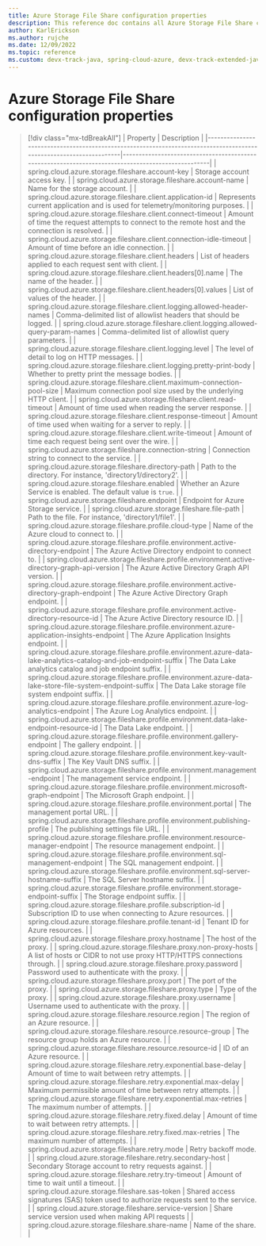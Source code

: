 ```yaml
---
title: Azure Storage File Share configuration properties
description: This reference doc contains all Azure Storage File Share configuration properties.
author: KarlErickson
ms.author: rujche
ms.date: 12/09/2022
ms.topic: reference
ms.custom: devx-track-java, spring-cloud-azure, devx-track-extended-java
---
```


# Azure Storage File Share configuration properties

> [!div class="mx-tdBreakAll"]
> | Property                                                                                                           | Description                                                                                       |
> |--------------------------------------------------------------------------------------------------------------------|---------------------------------------------------------------------------------------------------|
> | spring.cloud.azure.storage.fileshare.account-key                                                                   | Storage account access key.                                                                       |
> | spring.cloud.azure.storage.fileshare.account-name                                                                  | Name for the storage account.                                                                     |
> | spring.cloud.azure.storage.fileshare.client.application-id                                                         | Represents current application and is used for telemetry/monitoring purposes.                     |
> | spring.cloud.azure.storage.fileshare.client.connect-timeout                                                        | Amount of time the request attempts to connect to the remote host and the connection is resolved. |
> | spring.cloud.azure.storage.fileshare.client.connection-idle-timeout                                                | Amount of time before an idle connection.                                                         |
> | spring.cloud.azure.storage.fileshare.client.headers                                                                | List of headers applied to each request sent with client.                                         |
> | spring.cloud.azure.storage.fileshare.client.headers[0].name                                                        | The name of the header.                                                                           |
> | spring.cloud.azure.storage.fileshare.client.headers[0].values                                                      | List of values of the header.                                                                     |
> | spring.cloud.azure.storage.fileshare.client.logging.allowed-header-names                                           | Comma-delimited list of allowlist headers that should be logged.                                  |
> | spring.cloud.azure.storage.fileshare.client.logging.allowed-query-param-names                                      | Comma-delimited list of allowlist query parameters.                                               |
> | spring.cloud.azure.storage.fileshare.client.logging.level                                                          | The level of detail to log on HTTP messages.                                                      |
> | spring.cloud.azure.storage.fileshare.client.logging.pretty-print-body                                              | Whether to pretty print the message bodies.                                                       |
> | spring.cloud.azure.storage.fileshare.client.maximum-connection-pool-size                                           | Maximum connection pool size used by the underlying HTTP client.                                  |
> | spring.cloud.azure.storage.fileshare.client.read-timeout                                                           | Amount of time used when reading the server response.                                             |
> | spring.cloud.azure.storage.fileshare.client.response-timeout                                                       | Amount of time used when waiting for a server to reply.                                           |
> | spring.cloud.azure.storage.fileshare.client.write-timeout                                                          | Amount of time each request being sent over the wire.                                             |
> | spring.cloud.azure.storage.fileshare.connection-string                                                             | Connection string to connect to the service.                                                      |
> | spring.cloud.azure.storage.fileshare.directory-path                                                                | Path to the directory. For instance, 'directory1/directory2'.                                     |
> | spring.cloud.azure.storage.fileshare.enabled                                                                       | Whether an Azure Service is enabled. The default value is `true`.                                 |
> | spring.cloud.azure.storage.fileshare.endpoint                                                                      | Endpoint for Azure Storage service.                                                               |
> | spring.cloud.azure.storage.fileshare.file-path                                                                     | Path to the file. For instance, 'directory1/file1'.                                               |
> | spring.cloud.azure.storage.fileshare.profile.cloud-type                                                            | Name of the Azure cloud to connect to.                                                            |
> | spring.cloud.azure.storage.fileshare.profile.environment.active-directory-endpoint                                 | The Azure Active Directory endpoint to connect to.                                                |
> | spring.cloud.azure.storage.fileshare.profile.environment.active-directory-graph-api-version                        | The Azure Active Directory Graph API version.                                                     |
> | spring.cloud.azure.storage.fileshare.profile.environment.active-directory-graph-endpoint                           | The Azure Active Directory Graph endpoint.                                                        |
> | spring.cloud.azure.storage.fileshare.profile.environment.active-directory-resource-id                              | The Azure Active Directory resource ID.                                                           |
> | spring.cloud.azure.storage.fileshare.profile.environment.azure-application-insights-endpoint                       | The Azure Application Insights endpoint.                                                          |
> | spring.cloud.azure.storage.fileshare.profile.environment.azure-data-lake-analytics-catalog-and-job-endpoint-suffix | The Data Lake analytics catalog and job endpoint suffix.                                          |
> | spring.cloud.azure.storage.fileshare.profile.environment.azure-data-lake-store-file-system-endpoint-suffix         | The Data Lake storage file system endpoint suffix.                                                |
> | spring.cloud.azure.storage.fileshare.profile.environment.azure-log-analytics-endpoint                              | The Azure Log Analytics endpoint.                                                                 |
> | spring.cloud.azure.storage.fileshare.profile.environment.data-lake-endpoint-resource-id                            | The Data Lake endpoint.                                                                           |
> | spring.cloud.azure.storage.fileshare.profile.environment.gallery-endpoint                                          | The gallery endpoint.                                                                             |
> | spring.cloud.azure.storage.fileshare.profile.environment.key-vault-dns-suffix                                      | The Key Vault DNS suffix.                                                                         |
> | spring.cloud.azure.storage.fileshare.profile.environment.management-endpoint                                       | The management service endpoint.                                                                  |
> | spring.cloud.azure.storage.fileshare.profile.environment.microsoft-graph-endpoint                                  | The Microsoft Graph endpoint.                                                                     |
> | spring.cloud.azure.storage.fileshare.profile.environment.portal                                                    | The management portal URL.                                                                        |
> | spring.cloud.azure.storage.fileshare.profile.environment.publishing-profile                                        | The publishing settings file URL.                                                                 |
> | spring.cloud.azure.storage.fileshare.profile.environment.resource-manager-endpoint                                 | The resource management endpoint.                                                                 |
> | spring.cloud.azure.storage.fileshare.profile.environment.sql-management-endpoint                                   | The SQL management endpoint.                                                                      |
> | spring.cloud.azure.storage.fileshare.profile.environment.sql-server-hostname-suffix                                | The SQL Server hostname suffix.                                                                   |
> | spring.cloud.azure.storage.fileshare.profile.environment.storage-endpoint-suffix                                   | The Storage endpoint suffix.                                                                      |
> | spring.cloud.azure.storage.fileshare.profile.subscription-id                                                       | Subscription ID to use when connecting to Azure resources.                                        |
> | spring.cloud.azure.storage.fileshare.profile.tenant-id                                                             | Tenant ID for Azure resources.                                                                    |
> | spring.cloud.azure.storage.fileshare.proxy.hostname                                                                | The host of the proxy.                                                                            |
> | spring.cloud.azure.storage.fileshare.proxy.non-proxy-hosts                                                         | A list of hosts or CIDR to not use proxy HTTP/HTTPS connections through.                          |
> | spring.cloud.azure.storage.fileshare.proxy.password                                                                | Password used to authenticate with the proxy.                                                     |
> | spring.cloud.azure.storage.fileshare.proxy.port                                                                    | The port of the proxy.                                                                            |
> | spring.cloud.azure.storage.fileshare.proxy.type                                                                    | Type of the proxy.                                                                                |
> | spring.cloud.azure.storage.fileshare.proxy.username                                                                | Username used to authenticate with the proxy.                                                     |
> | spring.cloud.azure.storage.fileshare.resource.region                                                               | The region of an Azure resource.                                                                  |
> | spring.cloud.azure.storage.fileshare.resource.resource-group                                                       | The resource group holds an Azure resource.                                                       |
> | spring.cloud.azure.storage.fileshare.resource.resource-id                                                          | ID of an Azure resource.                                                                          |
> | spring.cloud.azure.storage.fileshare.retry.exponential.base-delay                                                  | Amount of time to wait between retry attempts.                                                    |
> | spring.cloud.azure.storage.fileshare.retry.exponential.max-delay                                                   | Maximum permissible amount of time between retry attempts.                                        |
> | spring.cloud.azure.storage.fileshare.retry.exponential.max-retries                                                 | The maximum number of attempts.                                                                   |
> | spring.cloud.azure.storage.fileshare.retry.fixed.delay                                                             | Amount of time to wait between retry attempts.                                                    |
> | spring.cloud.azure.storage.fileshare.retry.fixed.max-retries                                                       | The maximum number of attempts.                                                                   |
> | spring.cloud.azure.storage.fileshare.retry.mode                                                                    | Retry backoff mode.                                                                               |
> | spring.cloud.azure.storage.fileshare.retry.secondary-host                                                          | Secondary Storage account to retry requests against.                                              |
> | spring.cloud.azure.storage.fileshare.retry.try-timeout                                                             | Amount of time to wait until a timeout.                                                           |
> | spring.cloud.azure.storage.fileshare.sas-token                                                                     | Shared access signatures (SAS) token used to authorize requests sent to the service.              |
> | spring.cloud.azure.storage.fileshare.service-version                                                               | Share service version used when making API requests                                               |
> | spring.cloud.azure.storage.fileshare.share-name                                                                    | Name of the share.                                                                                |
